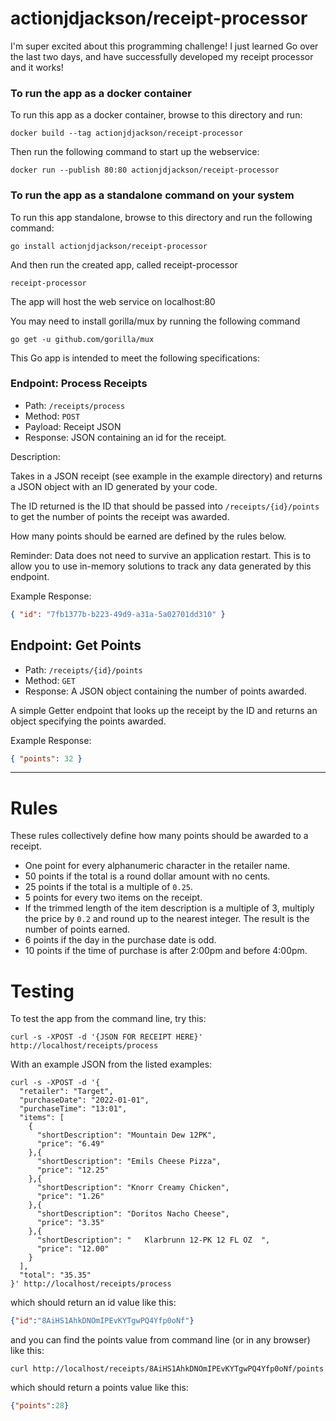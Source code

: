 # actionjdjackson/receipt-processor

I'm super excited about this programming challenge! I just learned Go over the
last two days, and have successfully developed my receipt processor and it works!

### To run the app as a docker container
To run this app as a docker container, browse to this directory and run:
```
docker build --tag actionjdjackson/receipt-processor
```
Then run the following command to start up the webservice:
```
docker run --publish 80:80 actionjdjackson/receipt-processor
```
### To run the app as a standalone command on your system
To run this app standalone, browse to this directory and run the following command:
```
go install actionjdjackson/receipt-processor
```
And then run the created app, called receipt-processor
```
receipt-processor
```
The app will host the web service on localhost:80

You may need to install gorilla/mux by running the following command
```
go get -u github.com/gorilla/mux
```

This Go app is intended to meet the following specifications:

### Endpoint: Process Receipts

* Path: `/receipts/process`
* Method: `POST`
* Payload: Receipt JSON
* Response: JSON containing an id for the receipt.

Description:

Takes in a JSON receipt (see example in the example directory) and returns a JSON object with an ID generated by your code.

The ID returned is the ID that should be passed into `/receipts/{id}/points` to get the number of points the receipt
was awarded.

How many points should be earned are defined by the rules below.

Reminder: Data does not need to survive an application restart. This is to allow you to use in-memory solutions to track any data generated by this endpoint.

Example Response:
```json
{ "id": "7fb1377b-b223-49d9-a31a-5a02701dd310" }
```

## Endpoint: Get Points

* Path: `/receipts/{id}/points`
* Method: `GET`
* Response: A JSON object containing the number of points awarded.

A simple Getter endpoint that looks up the receipt by the ID and returns an object specifying the points awarded.

Example Response:
```json
{ "points": 32 }
```

---

# Rules

These rules collectively define how many points should be awarded to a receipt.

* One point for every alphanumeric character in the retailer name.
* 50 points if the total is a round dollar amount with no cents.
* 25 points if the total is a multiple of `0.25`.
* 5 points for every two items on the receipt.
* If the trimmed length of the item description is a multiple of 3, multiply the price by `0.2` and round up to the nearest integer. The result is the number of points earned.
* 6 points if the day in the purchase date is odd.
* 10 points if the time of purchase is after 2:00pm and before 4:00pm.

# Testing

To test the app from the command line, try this:
```
curl -s -XPOST -d '{JSON FOR RECEIPT HERE}' http://localhost/receipts/process
```
With an example JSON from the listed examples:
```
curl -s -XPOST -d '{
  "retailer": "Target",
  "purchaseDate": "2022-01-01",
  "purchaseTime": "13:01",
  "items": [
    {
      "shortDescription": "Mountain Dew 12PK",
      "price": "6.49"
    },{
      "shortDescription": "Emils Cheese Pizza",
      "price": "12.25"
    },{
      "shortDescription": "Knorr Creamy Chicken",
      "price": "1.26"
    },{
      "shortDescription": "Doritos Nacho Cheese",
      "price": "3.35"
    },{
      "shortDescription": "   Klarbrunn 12-PK 12 FL OZ  ",
      "price": "12.00"
    }
  ],
  "total": "35.35"
}' http://localhost/receipts/process
```

which should return an id value like this:
```json
{"id":"8AiHS1AhkDNOmIPEvKYTgwPQ4Yfp0oNf"}
```

and you can find the points value from command line (or in any browser) like this:
```
curl http://localhost/receipts/8AiHS1AhkDNOmIPEvKYTgwPQ4Yfp0oNf/points
```

which should return a points value like this:
```json
{"points":28}
```

